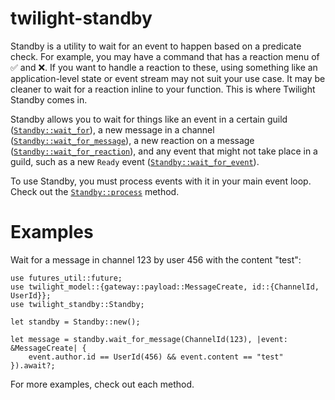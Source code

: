 <!-- cargo-sync-readme start -->

# twilight-standby

Standby is a utility to wait for an event to happen based on a predicate
check. For example, you may have a command that has a reaction menu of ✅ and
❌. If you want to handle a reaction to these, using something like an
application-level state or event stream may not suit your use case. It may
be cleaner to wait for a reaction inline to your function. This is where
Twilight Standby comes in.

Standby allows you to wait for things like an event in a certain guild
([`Standby::wait_for`]), a new message in a channel
([`Standby::wait_for_message`]), a new reaction on a message
([`Standby::wait_for_reaction`]), and any event that might not take place in
a guild, such as a new `Ready` event ([`Standby::wait_for_event`]).

To use Standby, you must process events with it in your main event loop.
Check out the [`Standby::process`] method.

# Examples

Wait for a message in channel 123 by user 456 with the content "test":

```no_run
use futures_util::future;
use twilight_model::{gateway::payload::MessageCreate, id::{ChannelId, UserId}};
use twilight_standby::Standby;

let standby = Standby::new();

let message = standby.wait_for_message(ChannelId(123), |event: &MessageCreate| {
    event.author.id == UserId(456) && event.content == "test"
}).await?;
```

For more examples, check out each method.

[`Standby::process`]: struct.Standby.html#method.process
[`Standby::wait_for`]: struct.Standby.html#method.wait_for
[`Standby::wait_for_event`]: struct.Standby.html#method.wait_for_event
[`Standby::wait_for_message`]: struct.Standby.html#method.wait_for_message
[`Standby::wait_for_reaction`]: struct.Standby.html#method.wait_for_reaction

<!-- cargo-sync-readme end -->
